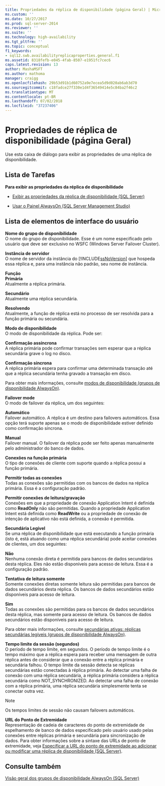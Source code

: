 ```yaml
---
title: Propriedades da réplica de disponibilidade (página Geral) | Microsoft Docs
ms.custom: ''
ms.date: 10/27/2017
ms.prod: sql-server-2014
ms.reviewer: ''
ms.suite: ''
ms.technology: high-availability
ms.tgt_pltfrm: ''
ms.topic: conceptual
f1_keywords:
- sql12.swb.availabilityreplicaproperties.general.f1
ms.assetid: 8318fefb-e045-4fab-8507-e1951fc7cec6
caps.latest.revision: 13
author: MashaMSFT
ms.author: mathoma
manager: craigg
ms.openlocfilehash: 29b53d91b1d60752a9e7ecea5d9d020ab6ab3d70
ms.sourcegitcommit: c18fadce27f330e1d4f36549414e5c84ba2f46c2
ms.translationtype: MT
ms.contentlocale: pt-BR
ms.lasthandoff: 07/02/2018
ms.locfileid: "37237406"
---
```

# <a name="availability-replica-properties-general-page"></a>Propriedades de réplica de disponibilidade (página Geral)
  Use esta caixa de diálogo para exibir as propriedades de uma réplica de disponibilidade.  
  
## <a name="task-list"></a>Lista de Tarefas  
 **Para exibir as propriedades da réplica de disponibilidade**  
  
-   [Exibir as propriedades da réplica de disponibilidade &#40;SQL Server&#41;](view-availability-replica-properties-sql-server.md)  
  
-   [Usar o Painel AlwaysOn &#40;SQL Server Management Studio&#41;](use-the-always-on-dashboard-sql-server-management-studio.md)  
  
## <a name="uielement-list"></a>Lista de elementos de interface do usuário  
 **Nome do grupo de disponibilidade**  
 O nome do grupo de disponibilidade. Esse é um nome especificado pelo usuário que deve ser exclusivo no WSFC (Windows Server Failover Cluster).  
  
 **Instância de servidor**  
 O nome de servidor da instância do [!INCLUDE[ssNoVersion](../../../includes/ssnoversion-md.md)] que hospeda essa réplica e, para uma instância não padrão, seu nome de instância.  
  
 **Função**  
 **Primária**  
 Atualmente a réplica primária.  
  
 **Secundário**  
 Atualmente uma réplica secundária.  
  
 **Resolvendo**  
 Atualmente, a função de réplica está no processo de ser resolvida para a função primária ou secundária.  
  
 **Modo de disponibilidade**  
 O modo de disponibilidade da réplica. Pode ser:  
  
 **Confirmação assíncrona**  
 A réplica primária pode confirmar transações sem esperar que a réplica secundária grave o log no disco.  
  
 **Confirmação síncrona**  
 A réplica primária espera para confirmar uma determinada transação até que a réplica secundária tenha gravado a transação em disco.  
  
 Para obter mais informações, consulte [modos de disponibilidade (grupos de disponibilidade AlwaysOn)](availability-modes-always-on-availability-groups.md).  
  
 **Failover mode**  
 O modo de failover da réplica, um dos seguintes:  
  
 **Automático**  
 Failover automático. A réplica é um destino para failovers automáticos. Essa opção terá suporte apenas se o modo de disponibilidade estiver definido como confirmação síncrona.  
  
 **Manual**  
 Failover manual. O failover da réplica pode ser feito apenas manualmente pelo administrador do banco de dados.  
  
 **Conexões na função primária**  
 O tipo de conexões de cliente com suporte quando a réplica possui a função primária.  
  
 **Permitir todas as conexões**  
 Todas as conexões são permitidas com os bancos de dados na réplica primária. Essa é a configuração padrão.  
  
 **Permitir conexões de leitura/gravação**  
 Conexões em que a propriedade de conexão Application Intent é definida como **ReadOnly** não são permitidas. Quando a propriedade Application Intent está definida como **ReadWrite** ou a propriedade de conexão de intenção de aplicativo não está definida, a conexão é permitida.  
  
 **Secundária Legível**  
 Se uma réplica de disponibilidade que está executando a função primária (isto é, está atuando como uma réplica secundária) pode aceitar conexões de clientes, um dos seguintes:  
  
 **Não**  
 Nenhuma conexão direta é permitida para bancos de dados secundários desta réplica. Eles não estão disponíveis para acesso de leitura. Essa é a configuração padrão.  
  
 **Tentativa de leitura somente**  
 Somente conexões diretas somente leitura são permitidas para bancos de dados secundários desta réplica. Os bancos de dados secundários estão disponíveis para acesso de leitura.  
  
 **Sim**  
 Todas as conexões são permitidas para os bancos de dados secundários desta réplica, mas somente para acesso de leitura. Os bancos de dados secundários estão disponíveis para acesso de leitura.  
  
 Para obter mais informações, consulte [secundárias ativas: réplicas secundárias legíveis (grupos de disponibilidade AlwaysOn)](active-secondaries-readable-secondary-replicas-always-on-availability-groups.md).  
  
 **Tempo limite da sessão (segundos)**  
 O período de tempo limite, em segundos. O período de tempo limite é o tempo máximo que a réplica espera para receber uma mensagem de outra réplica antes de considerar que a conexão entre a réplica primária e secundária falhou. O tempo limite da sessão detecta se réplicas secundárias estão conectadas à réplica primária. Ao detectar uma falha de conexão com uma réplica secundária, a réplica primária considera a réplica secundária como NOT_SYNCHRONIZED. Ao detectar uma falha de conexão com a réplica primária, uma réplica secundária simplesmente tenta se conectar outra vez.  
  
> [!NOTE]  
>  Os tempos limites de sessão não causam failovers automáticos.  
  
 **URL do Ponto de Extremidade**  
 Representação de cadeia de caracteres do ponto de extremidade de espelhamento de banco de dados especificado pelo usuário usado pelas conexões entre réplicas primária e secundária para sincronização de dados. Para obter informações sobre a sintaxe das URLs de ponto de extremidade, veja [Especificar a URL do ponto de extremidade ao adicionar ou modificar uma réplica de disponibilidade &#40;SQL Server&#41;](specify-endpoint-url-adding-or-modifying-availability-replica.md).  
  
## <a name="see-also"></a>Consulte também  
 [Visão geral dos grupos de disponibilidade AlwaysOn &#40;SQL Server&#41;](overview-of-always-on-availability-groups-sql-server.md)  
  
  
